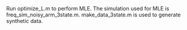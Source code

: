 Run optimize_L.m to perform MLE. 
The simulation used for MLE is freq_sim_noisy_arm_3state.m. 
make_data_3state.m is used to generate synthetic data.
